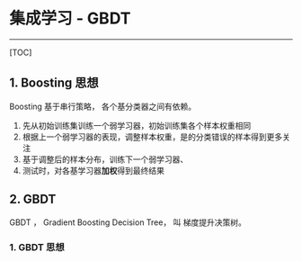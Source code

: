 # 集成学习 - GBDT

---

[TOC]

## 1. Boosting 思想

Boosting 基于串行策略， 各个基分类器之间有依赖。

1. 先从初始训练集训练一个弱学习器，初始训练集各个样本权重相同
2. 根据上一个弱学习器的表现，调整样本权重，是的分类错误的样本得到更多关注
3. 基于调整后的样本分布，训练下一个弱学习器、
4. 测试时，对各基学习器**加权**得到最终结果

## 2. GBDT

GBDT ， Gradient Boosting  Decision Tree， 叫 梯度提升决策树。

### 1. GBDT 思想



